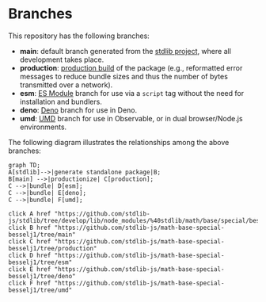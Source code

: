 <!--

@license Apache-2.0

Copyright (c) 2022 The Stdlib Authors.

Licensed under the Apache License, Version 2.0 (the "License");
you may not use this file except in compliance with the License.
You may obtain a copy of the License at

    http://www.apache.org/licenses/LICENSE-2.0

Unless required by applicable law or agreed to in writing, software
distributed under the License is distributed on an "AS IS" BASIS,
WITHOUT WARRANTIES OR CONDITIONS OF ANY KIND, either express or implied.
See the License for the specific language governing permissions and
limitations under the License.

-->

# Branches

This repository has the following branches:

-   **main**: default branch generated from the [stdlib project][stdlib-url], where all development takes place.
-   **production**: [production build][production-url] of the package (e.g., reformatted error messages to reduce bundle sizes and thus the number of bytes transmitted over a network).
-   **esm**: [ES Module][esm-url] branch for use via a `script` tag without the need for installation and bundlers.
-   **deno**: [Deno][deno-url] branch for use in Deno.
-   **umd**: [UMD][umd-url] branch for use in Observable, or in dual browser/Node.js environments.

The following diagram illustrates the relationships among the above branches:

```mermaid
graph TD;
A[stdlib]-->|generate standalone package|B;
B[main] -->|productionize| C[production];
C -->|bundle| D[esm];
C -->|bundle| E[deno];
C -->|bundle| F[umd];

click A href "https://github.com/stdlib-js/stdlib/tree/develop/lib/node_modules/%40stdlib/math/base/special/besselj1"
click B href "https://github.com/stdlib-js/math-base-special-besselj1/tree/main"
click C href "https://github.com/stdlib-js/math-base-special-besselj1/tree/production"
click D href "https://github.com/stdlib-js/math-base-special-besselj1/tree/esm"
click E href "https://github.com/stdlib-js/math-base-special-besselj1/tree/deno"
click F href "https://github.com/stdlib-js/math-base-special-besselj1/tree/umd"
```

[stdlib-url]: https://github.com/stdlib-js/stdlib/tree/develop/lib/node_modules/%40stdlib/math/base/special/besselj1
[production-url]: https://github.com/stdlib-js/math-base-special-besselj1/tree/production
[deno-url]: https://github.com/stdlib-js/math-base-special-besselj1/tree/deno
[umd-url]: https://github.com/stdlib-js/math-base-special-besselj1/tree/umd
[esm-url]: https://github.com/stdlib-js/math-base-special-besselj1/tree/esm